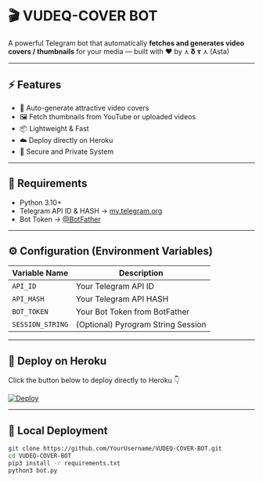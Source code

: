 # 🎬 VUDEQ-COVER BOT

A powerful Telegram bot that automatically **fetches and generates video covers / thumbnails** for your media — built with ❤️ by ⋏ 𝛅 𝛕 ⋏ (Asta)

---

## ⚡ Features

- 🎥 Auto-generate attractive video covers
- 🖼️ Fetch thumbnails from YouTube or uploaded videos
- 📦 Lightweight & Fast
- ☁️ Deploy directly on Heroku
- 🔐 Secure and Private System

---

## 🧰 Requirements

- Python 3.10+
- Telegram API ID & HASH → [my.telegram.org](https://my.telegram.org/apps)
- Bot Token → [@BotFather](https://t.me/BotFather)

---

## ⚙️ Configuration (Environment Variables)

| Variable Name | Description |
|----------------|-------------|
| `API_ID` | Your Telegram API ID |
| `API_HASH` | Your Telegram API HASH |
| `BOT_TOKEN` | Your Bot Token from BotFather |
| `SESSION_STRING` | (Optional) Pyrogram String Session |

---

## 🚀 Deploy on Heroku

Click the button below to deploy directly to Heroku 👇  

[![Deploy](https://www.herokucdn.com/deploy/button.svg)](https://heroku.com/deploy)

---

## 🧩 Local Deployment

```bash
git clone https://github.com/YourUsername/VUDEQ-COVER-BOT.git
cd VUDEQ-COVER-BOT
pip3 install -r requirements.txt
python3 bot.py

